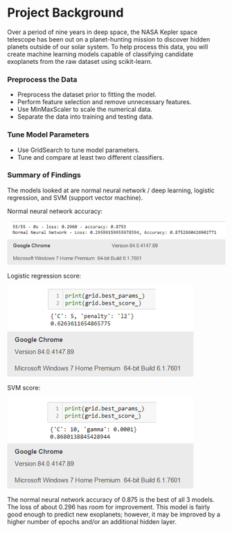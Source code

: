 # Project Background
Over a period of nine years in deep space, the NASA Kepler space telescope has been out on a planet-hunting mission to discover hidden planets outside of our solar system.
To help process this data, you will create machine learning models capable of classifying candidate exoplanets from the raw dataset using scikit-learn.

### Preprocess the Data

* Preprocess the dataset prior to fitting the model.
* Perform feature selection and remove unnecessary features.
* Use MinMaxScaler to scale the numerical data.
* Separate the data into training and testing data.

### Tune Model Parameters

* Use GridSearch to tune model parameters.
* Tune and compare at least two different classifiers.

### Summary of Findings

The models looked at are normal neural network / deep learning, logistic regression, and SVM (support vector machine). 

Normal neural network accuracy:

![](deep_learning_accuracy.png)

Logistic regression score:

![](logistic_score.png)

SVM score:

![](svm_score.png)

The normal neural network accuracy of 0.875 is the best of all 3 models. The loss of about 0.296 has room for improvement. This model is fairly good enough to predict new exoplanets; however, it may be improved by a higher number of epochs and/or an additional hidden layer.
